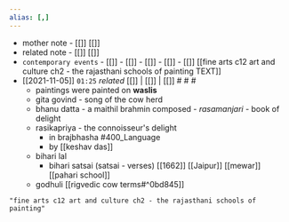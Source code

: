 ```yaml
---
alias: [,]
---
```

- mother note - [[]] [[]]
- related note - [[]] [[]]
- `contemporary events` - [[]]  - [[]]  - [[]]  - [[]] - [[]]
[[fine arts c12 art and culture ch2 - the rajasthani schools of painting TEXT]]
- [[2021-11-05]]  `01:25` _related_ [[]] | [[]] | [[]] # # #
	- paintings were painted on **waslis**
	- gita govind - song of the cow herd
	- bhanu datta - a maithil brahmin composed - _rasamanjari_ - book of delight
	- rasikapriya - the connoisseur's delight
		- in brajbhasha #400_Language 
		- by [[keshav das]]
	- bihari lal
		- bihari satsai (satsai - verses) [[1662]] [[Jaipur]] [[mewar]] [[pahari school]]
	- godhuli [[rigvedic cow terms#^0bd845]]

```query 2021-11-13 09:58
"fine arts c12 art and culture ch2 - the rajasthani schools of painting"
```